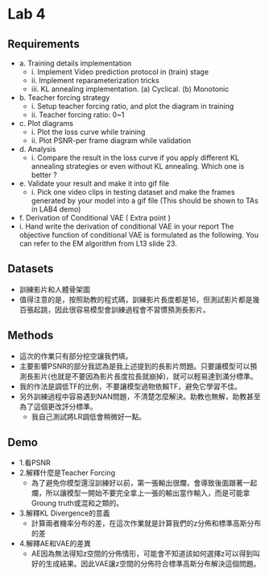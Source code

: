 # Lab 4
## Requirements
- a. Training details implementation
    - i. Implement Video prediction protocol in (train) stage
    - ii. Implement reparameterization tricks
    - iii. KL annealing implementation. (a) Cyclical. (b) Monotonic
- b. Teacher forcing strategy
    - i. Setup teacher forcing ratio, and plot the diagram in training
    - ii. Teacher forcing ratio: 0~1
- c. Plot diagrams
    - i. Plot the loss curve while training
    - ii. Plot PSNR-per frame diagram while validation
- d. Analysis
    - i. Compare the result in the loss curve if you apply different KL annealing strategies or even without KL annealing. Which one is better ?
- e. Validate your result and make it into gif file
    - i. Pick one video clips in testing dataset and make the frames generated by your model into a gif file (This should be shown to TAs in LAB4 demo)
- f. Derivation of Conditional VAE ( Extra point )
- i. Hand write the derivation of conditional VAE in your report
The objective function of conditional VAE is formulated as
the following. You can refer to the EM algorithm from L13
slide 23.
## Datasets
- 訓練影片和人體骨架圖
- 值得注意的是，按照助教的程式碼，訓練影片長度都是16，但測試影片都是幾百張起跳，因此很容易模型會訓練過程會不習慣預測長影片。
## Methods
- 這次的作業只有部分挖空讓我們填。
- 主要影響PSNR的部分我認為是我上述提到的長影片問題。只要讓模型可以預測長影片(也就是不要因為影片長度拉長就崩掉)，就可以輕易達到滿分標準。
- 我的作法是調低TF的比例，不要讓模型過物依賴TF，避免它學習不佳。
- 另外訓練過程中容易遇到NAN問題，不清楚怎麼解決。助教也無解，助教甚至為了這個更改評分標準。
    - 我自己測試將LR調低會稍微好一點。

## Demo
- 1.看PSNR
- 2.解釋什麼是Teacher Forcing
    - 為了避免你模型還沒訓練好以前，第一張輸出很爛，會導致後面跟著一起爛，所以讓模型一開始不要完全拿上一張的輸出當作輸入，而是可能拿Groung truth或混和之類的。
- 3.解釋KL Divergence的意義
    - 計算兩者機率分布的差，在這次作業就是計算我們的z分佈和標準高斯分布的差
- 4.解釋AE和VAE的差異
    - AE因為無法得知z空間的分佈情形，可能會不知道該如何選擇z可以得到叫好的生成結果。因此VAE讓z空間的分佈符合標準高斯分布解決這個問題。